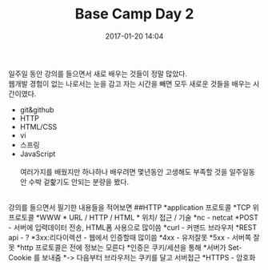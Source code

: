 ﻿---
layout: post
title:  "Base Camp Day 2"
date:   2017-01-20 14:04
categories: jekyll update
---
일주일 동안 강의를 들으면서 새로 배우는 것들이 정말 많았다.
<br>
웹개발 경험이 없는 나로서는 눈을 감고 자는 시간을 빼면 모두 새로운 것들을 배우는 시간이였다.
<br>
* git&github
* HTTP
* HTML/CSS
* vi
* 스프링
* JavaScript
<br/><br/>
여러가지를 배웠지만 하나하나 배우려면 몇년동안 고생해도 부족할 것을 일주일동안 수박 겉핥기도 안되는 분량을 봤다.
<br>
강의를 들으면서 필기한 내용들을 적어보면
##HTTP
*application 프로토콜
*TCP 위 프로토콜
*WWW
*	URL / HTTP / HTML
*	위치/ 접근 / 기술
*nc - netcat
*POST - 서버에 입력데이터 전송, HTML폼 사용으로 많이씀
*curl - 커맨드 브라우저
*REST api - ?
*3xx:리다이렉션 - 웹에서 인증할때 많이씀
*4xx - 유저잘못
*5xx - 서버쪽 잘못
*http 프로토콜은 전에 정보는 모른다
*인증은 쿠키/세션을 통해
*서버가 Set-Cookie 를 보내줌
*-> 다음부터 브라우저는 쿠키를 달고 서버접근
*HTTPS - 암호화
